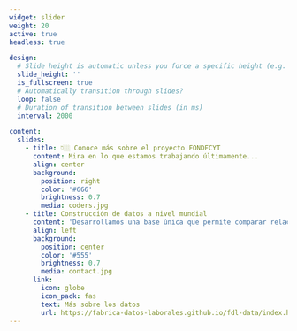 ```yaml
---
widget: slider
weight: 20
active: true
headless: true

design:
  # Slide height is automatic unless you force a specific height (e.g. '400px')
  slide_height: ''
  is_fullscreen: true
  # Automatically transition through slides?
  loop: false
  # Duration of transition between slides (in ms)
  interval: 2000

content:
  slides:
    - title: 👇🏼 Conoce más sobre el proyecto FONDECYT
      content: Mira en lo que estamos trabajando últimamente...
      align: center
      background:
        position: right
        color: '#666'
        brightness: 0.7
        media: coders.jpg
    - title: Construcción de datos a nivel mundial
      content: 'Desarrollamos una base única que permite comparar relaciones laborales en el tiempo para más de 60 países'
      align: left
      background:
        position: center
        color: '#555'
        brightness: 0.7
        media: contact.jpg
      link:
        icon: globe
        icon_pack: fas
        text: Más sobre los datos
        url: https://fabrica-datos-laborales.github.io/fdl-data/index.html#presentation
---
```

